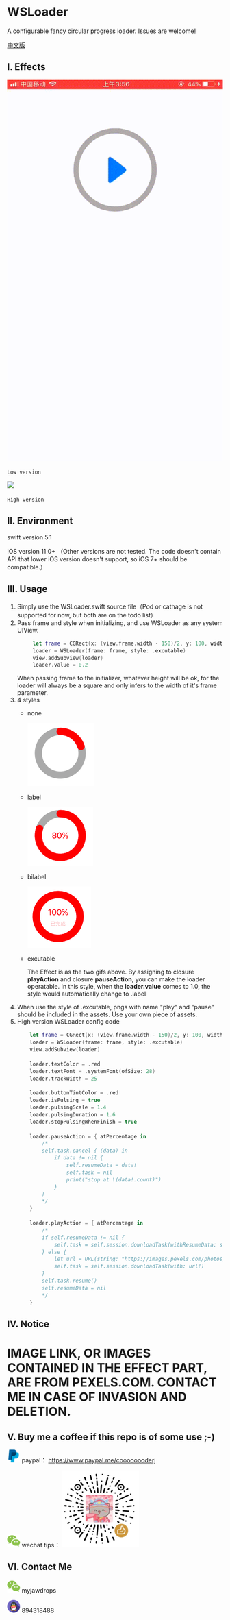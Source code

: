 # WSLoader

A configurable fancy circular progress loader. Issues are welcome!

[中文版](https://github.com/CoooooooderJ/WSLoader/blob/master/README.md)


## I. Effects

![](resource4readme/1569441940366065.gif)

```Low version```


![](resource4readme/1569441940198703.gif)

```High version```





## II. Environment
swift version 5.1

iOS version 11.0+ （Other versions are not tested. The code doesn't contain API that lower iOS version doesn't support, so iOS 7+ should be compatible.）




## III. Usage
1. Simply use the WSLoader.swift source file（Pod or cathage is not supported for now, but both are on the todo list）
2. Pass frame and style when initializing, and use WSLoader as any system UIView.
   ```swift
        let frame = CGRect(x: (view.frame.width - 150)/2, y: 100, width: 150, height: 150)
        loader = WSLoader(frame: frame, style: .excutable)
        view.addSubview(loader)
        loader.value = 0.2
   ```
   When passing frame to the initializer, whatever height will be ok, for the loader will always be a square and only infers to the width of it's frame parameter.
3. 4 styles
    * none
  
        ![](resource4readme/41569444870_.pic.jpg)
    * label

        ![](resource4readme/51569445260_.pic.jpg)
    * bilabel

        ![](resource4readme/61569445379_.pic.jpg)
    * excutable

        The Effect is as the two gifs above. By assigning to closure **playAction** and closure **pauseAction**, you can make the loader operatable. In this style, when the **loader.value** comes to 1.0, the style would automatically change to .label
4. When use the style of .excutable, pngs with name "play" and "pause" should be included in the assets. Use your own piece of assets.
5. High version WSLoader config code
    ```swift
        let frame = CGRect(x: (view.frame.width - 150)/2, y: 100, width: 150, height: 150)
        loader = WSLoader(frame: frame, style: .excutable)
        view.addSubview(loader)
        
        loader.textColor = .red
        loader.textFont = .systemFont(ofSize: 28)
        loader.trackWidth = 25

        loader.buttonTintColor = .red
        loader.isPulsing = true
        loader.pulsingScale = 1.4
        loader.pulsingDuration = 1.6
        loader.stopPulsingWhenFinish = true
        
        loader.pauseAction = { atPercentage in
            /*
            self.task.cancel { (data) in
                if data != nil {
                    self.resumeData = data!
                    self.task = nil
                    print("stop at \(data!.count)")
                }
            }
            */
        }
        
        loader.playAction = { atPercentage in
            /*
            if self.resumeData != nil {
                self.task = self.session.downloadTask(withResumeData: self.resumeData!)
            } else {
                let url = URL(string: "https://images.pexels.com/photos/2939337/pexels-photo-2939337.jpeg")
                self.task = self.session.downloadTask(with: url!)
            }
            self.task.resume()
            self.resumeData = nil
            */
        }
    ```




## IV. Notice
# IMAGE LINK, OR IMAGES CONTAINED IN THE EFFECT PART, ARE FROM PEXELS.COM. CONTACT ME IN CASE OF INVASION AND DELETION. 




## V. Buy me a coffee if this repo is of some use ;-)
<img src="resource4readme/paypal.png" width=30 height=30> paypal： https://www.paypal.me/coooooooderj

<img src="resource4readme/wechat.png" width=30 height=30> wechat tips：   <img src="resource4readme/coffee.jpg" width=180 height=180>



## VI. Contact Me
<img src="resource4readme/wechat.png" width=30 height=30> myjawdrops

<img src="resource4readme/tencent.png" width=30 height=30> 894318488
